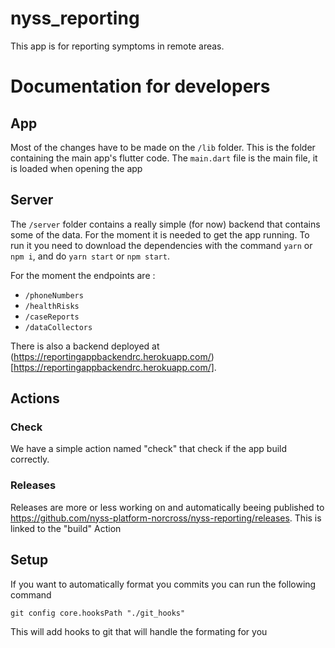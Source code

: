 # nyss_reporting

This app is for reporting symptoms in remote areas.

# Documentation for developers
## App
Most of the changes have to be made on the `/lib` folder. 
This is the folder containing the main app's flutter code.
The `main.dart` file is the main file, it is loaded when opening the app

## Server
The `/server` folder contains a really simple (for now) backend that contains some of the data. For the moment it is needed to get the app running.
To run it you need to download the dependencies with the command `yarn` or `npm i`, and do `yarn start` or `npm start`.

For the moment the endpoints are :
- `/phoneNumbers`
- `/healthRisks`
- `/caseReports`
- `/dataCollectors`

There is also a backend deployed at (https://reportingappbackendrc.herokuapp.com/)[https://reportingappbackendrc.herokuapp.com/].

## Actions
### Check
We have a simple action named "check" that check if the app build correctly.
### Releases 
Releases are more or less working on and automatically beeing published to https://github.com/nyss-platform-norcross/nyss-reporting/releases. This is linked to the "build" Action

## Setup
If you want to automatically format you commits you can run the following command 
```
git config core.hooksPath "./git_hooks"
```
This will add hooks to git that will handle the formating for you

